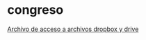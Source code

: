 # congreso


[Archivo de acceso a archivos dropbox y drive](https://paper.dropbox.com/doc/TACC-Agenda--BlbNzaX96HE7h3rRyhmC4L4lAg-5TwqhYspDkz6G2MR2gqvG)
